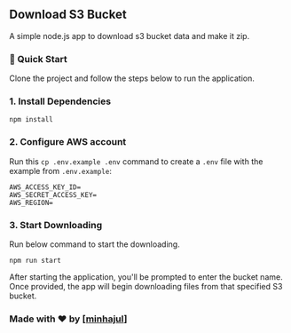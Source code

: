 ## Download S3 Bucket

A simple node.js app to download s3 bucket data and make it zip.

### 🚀 Quick Start

Clone the project and follow the steps below to run the application.

### 1. Install Dependencies
```npm install```

### 2. Configure AWS account

Run this ```cp .env.example .env``` command to create a ```.env``` file with the example from ```.env.example```:

```
AWS_ACCESS_KEY_ID=
AWS_SECRET_ACCESS_KEY=
AWS_REGION=
```

### 3. Start Downloading

Run below command to start the downloading.

```npm run start```

After starting the application, you'll be prompted to enter the bucket name. Once provided, the app will begin downloading files from that specified S3 bucket.

### Made with ❤️ by [[minhajul](https://github.com/minhajul)]